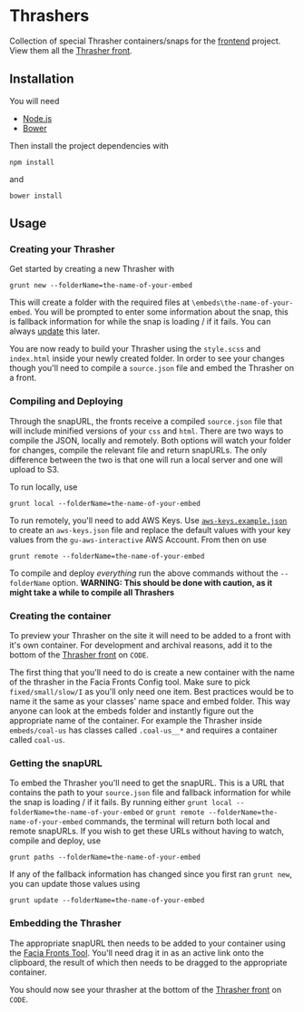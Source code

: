 Thrashers
=========

Collection of special Thrasher containers/snaps for the [frontend](https://github.com/guardian/frontend) project. View them all the [Thrasher front](http://m.code.dev-theguardian.com/thrashers).


## Installation

You will need

 * [Node.js](http://nodejs.org/)
 * [Bower](http://bower.io/)

Then install the project dependencies with
```
npm install
```

and
```
bower install
```

## Usage

### Creating your Thrasher

Get started by creating a new Thrasher with
```
grunt new --folderName=the-name-of-your-embed
```

This will create a folder with the required files at `\embeds\the-name-of-your-embed`. You will be prompted to enter some information about the snap, this is fallback information for while the snap is loading / if it fails. You can always [update](#snapurls) this later.

You are now ready to build your Thrasher using the `style.scss` and `index.html` inside your newly created folder. In order to see your changes though you'll need to compile a `source.json` file and embed the Thrasher on a front.

### Compiling and Deploying

Through the snapURL, the fronts receive a compiled `source.json` file that will include minified versions of your `css` and `html`. There are two ways to compile the JSON, locally and remotely. Both options will watch your folder for changes, compile the relevant file and return snapURLs. The only difference between the two is that one will run a local server and one will upload to S3.

To run locally, use
```
grunt local --folderName=the-name-of-your-embed
```

To run remotely, you'll need to add AWS Keys. Use [`aws-keys.example.json`](aws-keys.example.json) to create an `aws-keys.json` file and replace the default values with your key values from the `gu-aws-interactive` AWS Account. From then on use
```
grunt remote --folderName=the-name-of-your-embed
```

To compile and deploy *everything* run the above commands without the `--folderName` option. **WARNING: This should be done with caution, as it might take a while to compile all Thrashers**

### Creating the container

To preview your Thrasher on the site it will need to be added to a front with it's own container. For development and archival reasons, add it to the bottom of the [Thrasher front](http://m.code.dev-theguardian.com/thrashers) on `CODE`.

The first thing that you'll need to do is create a new container with the name of the thrasher in the Facia Fronts Config tool. Make sure to pick `fixed/small/slow/I` as you'll only need one item. Best practices would be to name it the same as your classes' name space and embed folder. This way anyone can look at the embeds folder and instantly figure out the appropriate name of the container. For example the Thrasher inside `embeds/coal-us` has classes called `.coal-us__*` and requires a container called `coal-us`.

### Getting the snapURL

To embed the Thrasher you'll need to get the snapURL. This is a URL that contains the path to your `source.json` file and fallback information for while the snap is loading / if it fails. By running either `grunt local --folderName=the-name-of-your-embed` or `grunt remote --folderName=the-name-of-your-embed` commands, the terminal will return both local and remote snapURLs. If you wish to get these URLs without having to watch, compile and deploy, use
```
grunt paths --folderName=the-name-of-your-embed
```

If any of the fallback information has changed since you first ran `grunt new`, you can update those values using
```
grunt update --folderName=the-name-of-your-embed
```

### Embedding the Thrasher

The appropriate snapURL then needs to be added to your container using the [Facia Fronts Tool](https://fronts.code.dev-gutools.co.uk/editorial?front=thrashers). You'll need drag it in as an active link onto the clipboard, the result of which then needs to be dragged to the appropriate container.

You should now see your thrasher at the bottom of the [Thrasher front](http://m.code.dev-theguardian.com/thrashers) on `CODE`.

